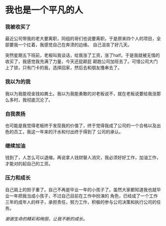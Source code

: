 # 我也是一个平凡的人

### 我被收买了

最近公司带我的老大要离职，同组的哥们也说要离职，于是原来四个人的项目，全部要我一个扛着，我感觉自己在奔溃的边缘。
自己沮丧了好几天。

突然星期五下班前，老板叫我谈话，给我涨了工资，涨了half。于是我就被无情的收买了，我感觉我充满了力量，今天还屁颠屁
颠跑公司加班去了。可惜公司大门上了锁，只有门卡的我，选择回家，然后去和朋友撸串去了。

### 我以为的我

我以为我能视金钱如粪土。我以为我能勇敢的对老板说不，就在老板说要给我涨那么多时，我彻底沉沦了。

### 自我表扬

也可能是我觉得老板终于发现我的价值了，终于觉得我成了公司的一个合格以及出色的员工，我这一年来的汗水和付出终于得到了
公司的承认。

### 继续加油

钱到了，人怎么可以退缩，再说拿人钱财替人消灾，我必须好好工作，加油工作，才能对的起自己的工资。

### 压力和成长

自己肩上的担子重了。自己不再是毕业一年的小孩子了。虽然大家都知道我也就毕业一年把我当成小孩子，不过自己目前在工作中扮演的
角色，已经成了一个工作三年的成年人的样子，承担责任，努力工作，积极的参与公司决策和执行公司的任务。

*谢谢生命的精彩和绚丽，让我不断的成长。*







